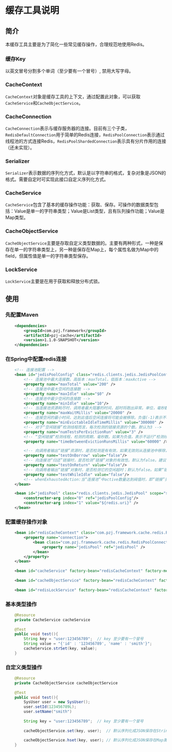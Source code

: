 缓存工具说明
======

简介
---

本缓存工具主要是为了简化一些常见缓存操作，合理规范地使用Redis。

### 缓存Key

以英文冒号分割多个单词（至少要有一个冒号）, 禁用大写字母。

### CacheContext

`CacheContext`对象是缓存工具的上下文，通过配置此对象，可以获取`CacheService`和`CacheObjectService`。

### CacheConnection

`CacheConnection`表示与缓存服务器的连接。目前有三个子类，`RedisDefaultConnection`用于简单的Redis连接，`RedisPoolConnection`表示通过线程池的方式连接Redis，`RedisPoolShardedConnection`表示具有分片作用的连接（还未实现）。

### Serializer

`Serializer`表示数据的序列化方式，默认是以字符串的格式，复杂对象是JSON的格式。需要自定时可实现此接口自定义序列化方式。

### CacheService

`CacheService`包含了基本的缓存操作功能：获取、保存。可操作的数据类型包括：Value是单一的字符串类型；Value是List类型，且有队列操作功能；Value是Map类型。

### CacheObjectService

`CacheObjectService`主要是存取自定义类型数据的。主要有两种形式，一种是保存在单一的字符串类型上，另一种是保存在Map上，每个属性名做为Map中的field，但属性值是单一的字符串类型保存。

### LockService

`LockService`主要是在用于获取和释放分布式锁。

使用
---

### 先配置Maven

```xml
    <dependencies>
        <groupId>com.pzj.framework</groupId>
        <artifactId>pzj-cache</artifactId>
        <version>1.1.0-SNAPSHOT</version>
    </dependencies>
```

### 在Spring中配置redis连接

```xml
    <!-- 连接池配置 -->
    <bean id="jedisPoolConfig" class="redis.clients.jedis.JedisPoolConfig">
        <!-- 连接池中最大连接数。高版本：maxTotal，低版本：maxActive -->
        <property name="maxTotal" value="200" />
        <!-- 连接池中最大空闲的连接数 -->
        <property name="maxIdle" value="$0" />
        <!-- 连接池中最少空闲的连接数 -->
        <property name="minIdle" value="10"/>
        <!-- 当连接池资源耗尽时，调用者最大阻塞的时间，超时将跑出异常。单位，毫秒数;默认为-1.表示永不超时。高版本：maxWaitMillis，低版本：maxWait -->
        <property name="maxWaitMillis" value="20000" />
        <!-- 连接空闲的最小时间，达到此值后空闲连接将可能会被移除。负值(-1)表示不移除. -->
        <property name="minEvictableIdleTimeMillis" value="300000" />
        <!-- 对于“空闲链接”检测线程而言，每次检测的链接资源的个数。默认为3 -->
        <property name="numTestsPerEvictionRun" value="3" />
        <!-- “空闲链接”检测线程，检测的周期，毫秒数。如果为负值，表示不运行“检测线程”。默认为-1. -->
        <property name="timeBetweenEvictionRunsMillis" value="60000" />

        <!-- 向调用者输出“链接”资源时，是否检测是有有效，如果无效则从连接池中移除，并尝试获取继续获取。默认为false。建议保持默认值 -->
        <property name="testOnBorrow" value="false"/>
        <!-- 向连接池“归还”链接时，是否检测“链接”对象的有效性。默认为false。建议保持默认值 -->
        <property name="testOnReturn" value="false"/>
        <!-- 向调用者输出“链接”对象时，是否检测它的空闲超时；默认为false。如果“链接”空闲超时，将会被移除。建议保持默认值. -->
        <property name="testWhileIdle" value="false"/>
        <!-- whenExhaustedAction:当“连接池”中active数量达到阀值时，即“链接”资源耗尽时，连接池需要采取的手段, 默认为1(0:抛出异常。1:阻塞，直到有可用链接资源。2:强制创建新的链接资源) -->
    </bean>

    <bean id="jedisPool" class="redis.clients.jedis.JedisPool" scope="singleton">
        <constructor-arg index="0" ref="jedisPoolConfig"/>
        <constructor-arg index="1" value="${redis.uri}" />
    </bean>
```


### 配置缓存操作对象

```xml
    <bean id="redisCacheContext" class="com.pzj.framework.cache.redis.RedisCacheContext">
        <property name="connection">
            <bean class="com.pzj.framework.cache.redis.RedisPoolConnection">
                <property name="jedisPool" ref="jedisPool" />
            </bean>
        </property>
    </bean>
    
    <bean id="cacheService" factory-bean="redisCacheContext" factory-method="getCacheService" />
    
    <bean id="cacheObjectService" factory-bean="redisCacheContext" factory-method="getCacheObjectService" />
    
    <bean id="redisLockService" factory-bean="redisCacheContext" factory-method="getLockService" />
```

### 基本类型操作

```java
    @Resource
    private CacheService cacheService
    
    @Test
    public void test(){
        String key = "user:123456789";  // key 至少要有一个冒号
        String value = "{'id' : '123456789', 'name' : 'smith'}";
        cacheService.strSet(key, value);
    }
```

### 自定义类型操作

```java
    @Resource
    private CacheObjectService cacheObjectService
    
    @Test
    public void test(){
        SysUser user = new SysUser();
        user.setId(123456789L);
        user.setName("smith")
    
        String key = "user:123456789";  // key 至少要有一个冒号
        
        cacheObjectService.set(key, user);  // 默认序列化成JSON保存在String类型缓存中
        
        cacheObjectService.hset(key, user); // 默认序列化成JSON保存在Map类型缓存中
    }
```
